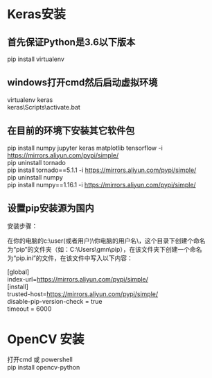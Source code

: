 # Keras安装

## 首先保证Python是3.6以下版本

pip install virtualenv

## windows打开cmd然后启动虚拟环境

virtualenv keras  
keras\Scripts\activate.bat

## 在目前的环境下安装其它软件包

pip install numpy jupyter keras matplotlib tensorflow -i https://mirrors.aliyun.com/pypi/simple/   
pip uninstall tornado  
pip install tornado==5.1.1 -i https://mirrors.aliyun.com/pypi/simple/  
pip uninstall numpy  
pip install numpy==1.16.1 -i https://mirrors.aliyun.com/pypi/simple/  

## 设置pip安装源为国内

安装步骤：  

在你的电脑的c:\user(或者用户)\你电脑的用户名\，这个目录下创建个命名为“pip”的文件夹（如：C:\Users\gmn\pip），在该文件夹下创建一个命名为“pip.ini”的文件，在该文件中写入以下内容：  

[global]  
index-url=https://mirrors.aliyun.com/pypi/simple/  
[install]    
trusted-host=https://mirrors.aliyun.com/pypi/simple/    
disable-pip-version-check = true    
timeout = 6000  

# OpenCV 安装
打开cmd  或 powershell  
pip install opencv-python

